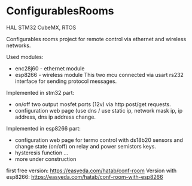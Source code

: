 # ConfigurablesRooms
HAL STM32 CubeMX, RTOS

Configurables rooms project for remote control via ethernet and wireless networks.

Used modules:
- enc28j60 - ethernet module
- esp8266 - wireless module
This two mcu connected via usart rs232 interface for sending protocol messages.

Implemented in stm32 part:
- on/off two output mosfet ports (12v) via http post/get requests.
- configuration web page (use dns / use static ip, network mask ip, ip address, dns ip address  change.


Implemented in esp8266 part:
- configuration web page for termo control with ds18b20 sensors and change state (on/off) on relay and power semistors keys.
- hysteresis function ...
- more under construction

first free version: https://easyeda.com/hatab/conf-room
Version with esp8266: https://easyeda.com/hatab/conf-room-with-esp8266
